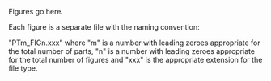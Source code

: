 Figures go here.

Each figure is a separate file with the naming convention:

"PTm_FIGn.xxx" where "m" is a number with leading zeroes appropriate for the total number of parts, "n" is a number with leading zeroes appropriate for the total number of figures and "xxx" is the appropriate extension for the file type.